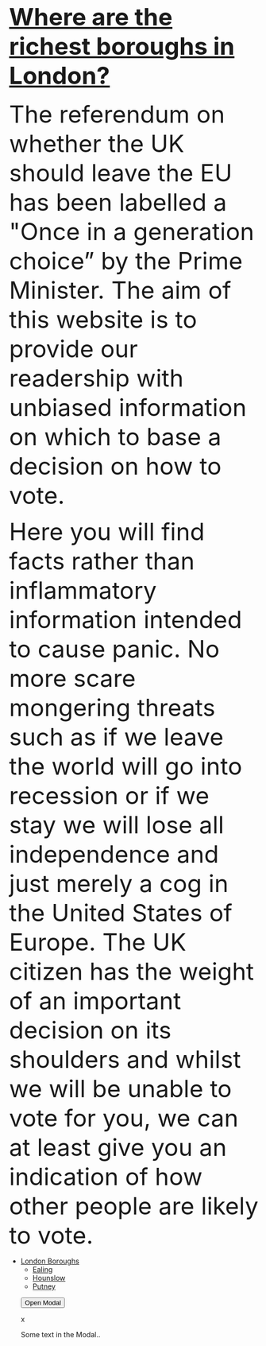 

<!-- Latest compiled and minified CSS -->
<link rel="stylesheet" href="https://maxcdn.bootstrapcdn.com/bootstrap/3.3.7/css/bootstrap.min.css" integrity="sha384-BVYiiSIFeK1dGmJRAkycuHAHRg32OmUcww7on3RYdg4Va+PmSTsz/K68vbdEjh4u" crossorigin="anonymous">
		<link rel="stylesheet" type="text/css" href="style.css">
		<script src="d3.js" charset="utf-8"></script>
		<script src="bootstrap-wysiwyg.js"></script>
		
		
</script>
      <div class="jumbotron">
        <b></b><h1><font size="90"><u>Where are the richest boroughs in London?</u></font></h1></b>
        <p class="lead">
			<font size="20"> The referendum on whether the UK should leave the EU has been labelled a "Once in a generation choice” by the Prime Minister. The aim of this website is to provide our readership with unbiased information on which to base a decision on how to vote.<p></p> 
Here you will find facts rather than inflammatory information intended to cause panic. No more scare mongering threats such as if we leave the world will go into recession or if we stay we will lose all independence and just merely a cog in the United States of Europe. The UK citizen has the weight of an important decision on its shoulders and whilst we will be unable to vote for you, we can at least give you an indication of how other people are likely to vote. 
 </font></p>
 </div>
<ul id='menu'>
   <li><a href='#'>London Boroughs</a>
     <ul>
         <li><a href='#'>Ealing</a></li>
         <li><a href='#'>Hounslow</a></li>
         <li><a href='#'>Putney</a></li>
     </ul>
   </li>
   
<!-- Trigger/Open The Modal -->
<button id="myBtn">Open Modal</button>

<!-- The Modal -->
<div id="myModal" class="modal">

  <!-- Modal content -->
  <div class="modal-content">
    <span class="close">x</span>
    <p>Some text in the Modal..</p>
  </div>

</div>
   
		
